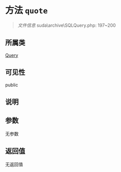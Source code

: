 # 方法 `quote`

> *文件信息* suda\archive\SQLQuery.php: 197~200

## 所属类 

[Query](../Query.md)

## 可见性

 public 

## 说明



## 参数


无参数


## 返回值

无返回值
